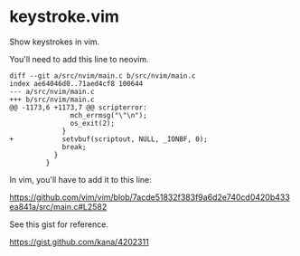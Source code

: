 # keystroke.vim

Show keystrokes in vim.

You'll need to add this line to neovim.

```
diff --git a/src/nvim/main.c b/src/nvim/main.c
index ae64046d0..71aed4cf8 100644
--- a/src/nvim/main.c
+++ b/src/nvim/main.c
@@ -1173,6 +1173,7 @@ scripterror:
               mch_errmsg("\"\n");
               os_exit(2);
             }
+            setvbuf(scriptout, NULL, _IONBF, 0);
             break;
           }
         }
```

In vim, you'll have to add it to this line:

https://github.com/vim/vim/blob/7acde51832f383f9a6d2e740cd0420b433ea841a/src/main.c#L2582

See this gist for reference.

https://gist.github.com/kana/4202311

